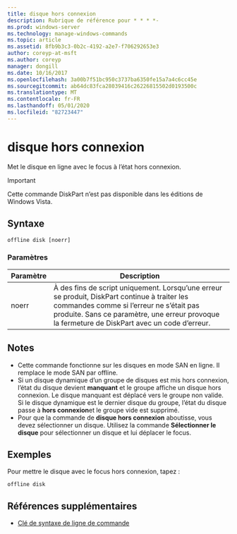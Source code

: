 ```yaml
---
title: disque hors connexion
description: Rubrique de référence pour * * * *-
ms.prod: windows-server
ms.technology: manage-windows-commands
ms.topic: article
ms.assetid: 8fb9b3c3-0b2c-4192-a2e7-f706292653e3
author: coreyp-at-msft
ms.author: coreyp
manager: dongill
ms.date: 10/16/2017
ms.openlocfilehash: 3a00b7f51bc950c3737ba6350fe15a7a4c6cc45e
ms.sourcegitcommit: ab64dc83fca28039416c26226815502d0193500c
ms.translationtype: MT
ms.contentlocale: fr-FR
ms.lasthandoff: 05/01/2020
ms.locfileid: "82723447"
---
```

# <a name="offline-disk"></a>disque hors connexion



Met le disque en ligne avec le focus à l’état hors connexion.

> [!IMPORTANT]
> Cette commande DiskPart n’est pas disponible dans les éditions de Windows Vista.

## <a name="syntax"></a>Syntaxe

```
offline disk [noerr]
```

### <a name="parameters"></a>Paramètres

|Paramètre|Description|
|---------|-----------|
|noerr|À des fins de script uniquement. Lorsqu’une erreur se produit, DiskPart continue à traiter les commandes comme si l’erreur ne s’était pas produite. Sans ce paramètre, une erreur provoque la fermeture de DiskPart avec un code d’erreur.|

## <a name="remarks"></a>Notes 

-   Cette commande fonctionne sur les disques en mode SAN en ligne. Il remplace le mode SAN par offline.
-   Si un disque dynamique d’un groupe de disques est mis hors connexion, l’état du disque devient **manquant** et le groupe affiche un disque hors connexion. Le disque manquant est déplacé vers le groupe non valide. Si le disque dynamique est le dernier disque du groupe, l’état du disque passe à **hors connexion**et le groupe vide est supprimé.
-   Pour que la commande de **disque hors connexion** aboutisse, vous devez sélectionner un disque. Utilisez la commande **Sélectionner le disque** pour sélectionner un disque et lui déplacer le focus.

## <a name="examples"></a>Exemples

Pour mettre le disque avec le focus hors connexion, tapez :
```
offline disk
```

## <a name="additional-references"></a>Références supplémentaires

- [Clé de syntaxe de ligne de commande](command-line-syntax-key.md)

